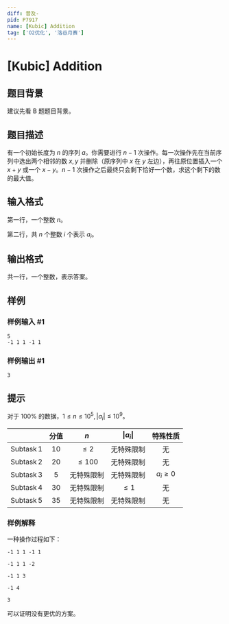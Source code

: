 ```yaml
---
diff: 普及-
pid: P7917
name: [Kubic] Addition
tag: ['O2优化', '洛谷月赛']
---
```

# [Kubic] Addition
## 题目背景

建议先看 B 题题目背景。
## 题目描述

有一个初始长度为 $n$ 的序列 $a$。你需要进行 $n-1$ 次操作。每一次操作先在当前序列中选出两个相邻的数 $x,y$ 并删除（原序列中 $x$ 在 $y$ 左边），再往原位置插入一个 $x+y$ 或一个 $x-y$。$n-1$ 次操作之后最终只会剩下恰好一个数，求这个剩下的数的最大值。
## 输入格式

第一行，一个整数 $n$。

第二行，共 $n$ 个整数 $i$ 个表示 $a_i$。
## 输出格式

共一行，一个整数，表示答案。
## 样例

### 样例输入 #1
```
5
-1 1 1 -1 1
```
### 样例输出 #1
```
3
```
## 提示

对于 $100\%$ 的数据，$1\le n\le 10^5,|a_i|\le 10^9$。

||分值|$n$|$\vert a_i\vert$|特殊性质|
|:-:|:-:|:-:|:-:|:-:|
|$\operatorname{Subtask}1$|$10$|$\le 2$|无特殊限制|无|
|$\operatorname{Subtask}2$|$20$|$\le 100$|无特殊限制|无|
|$\operatorname{Subtask}3$|$5$|无特殊限制|无特殊限制|$a_i\ge 0$|
|$\operatorname{Subtask}4$|$30$|无特殊限制|$\le 1$|无|
|$\operatorname{Subtask}5$|$35$|无特殊限制|无特殊限制|无|

### 样例解释

一种操作过程如下：

`-1 1 1 -1 1`

`-1 1 1 -2`

`-1 1 3`

`-1 4`

`3`

可以证明没有更优的方案。
